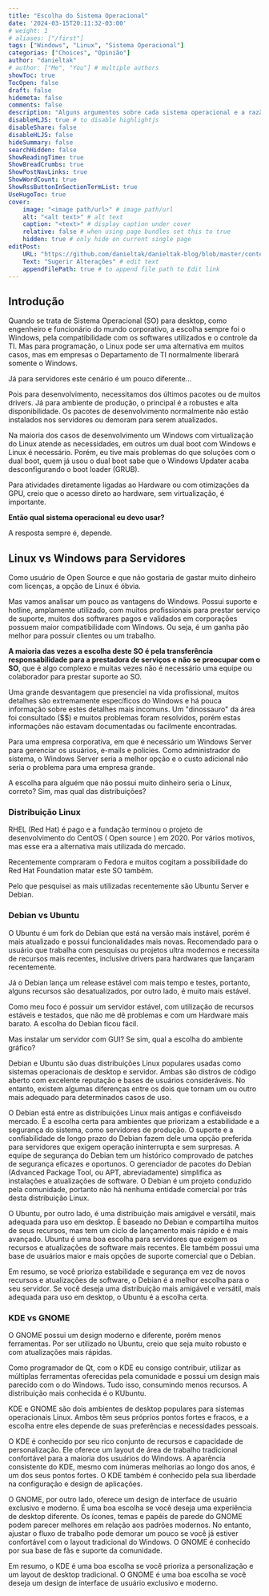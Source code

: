 ```yaml
---
title: "Escolha do Sistema Operacional"
date: '2024-03-15T20:11:32-03:00'
# weight: 1
# aliases: ["/first"]
tags: ["Windows", "Linux", "Sistema Operacional"]
categorias: ["Choices", "Opinião"]
author: "danieltak"
# author: ["Me", "You"] # multiple authors
showToc: true
TocOpen: false
draft: false
hidemeta: false
comments: false
description: "Alguns argumentos sobre cada sistema operacional e a razão de eu escolher este sistema."
disableHLJS: true # to disable highlightjs
disableShare: false
disableHLJS: false
hideSummary: false
searchHidden: false
ShowReadingTime: true
ShowBreadCrumbs: true
ShowPostNavLinks: true
ShowWordCount: true
ShowRssButtonInSectionTermList: true
UseHugoToc: true
cover:
    image: "<image path/url>" # image path/url
    alt: "<alt text>" # alt text
    caption: "<text>" # display caption under cover
    relative: false # when using page bundles set this to true
    hidden: true # only hide on current single page
editPost:
    URL: "https://github.com/danieltak/danieltak-blog/blob/master/content"
    Text: "Sugerir Alterações" # edit text
    appendFilePath: true # to append file path to Edit link
---
```


## Introdução

Quando se trata de Sistema Operacional (SO) para desktop, como engenheiro e funcionário do mundo corporativo, a escolha sempre foi o Windows, pela compatibilidade com os softwares utilizados e o controle da TI. Mas para programação, o Linux pode ser uma alternativa em muitos casos, mas em empresas o Departamento de TI normalmente liberará somente o Windows.

Já para servidores este cenário é um pouco diferente...

Pois para desenvolvimento, necessitamos dos últimos pacotes ou de muitos drivers. Já para ambiente de produção, o principal é a robustes e alta disponibilidade. Os pacotes de desenvolvimento normalmente não estão instalados nos servidores ou demoram para serem atualizados.

Na maioria dos casos de desenvolvimento um Windows com virtualização do Linux atende as necessidades, em outros um dual boot com Windows e Linux é necessário. Porém, eu tive mais problemas do que soluções com o dual boot, quem já usou o dual boot sabe que o Windows Updater acaba desconfigurando o boot loader (GRUB).

Para atividades diretamente ligadas ao Hardware ou com otimizações da GPU, creio que o acesso direto ao hardware, sem virtualização, é importante.

**Então qual sistema operacional eu devo usar?**

A resposta sempre é, depende.

## Linux vs Windows para Servidores

Como usuário de Open Source e que não gostaria de gastar muito dinheiro com licenças, a opção de Linux é óbvia.

Mas vamos analisar um pouco as vantagens do Windows. Possui suporte e hotline, amplamente utilizado, com muitos profissionais para prestar serviço de suporte, muitos dos softwares pagos e validados em corporações possuem maior compatibilidade com Windows. Ou seja, é um ganha pão melhor para possuir clientes ou um trabalho. 

**A maioria das vezes a escolha deste SO é pela transferência responsabilidade para a prestadora de serviços e não se preocupar com o SO**, que é algo complexo e muitas vezes não é necessário uma equipe ou colaborador para prestar suporte ao SO.

Uma grande desvantagem que presenciei na vida profissional, muitos detalhes são extremamente específicos do Windows e há pouca informação sobre estes detalhes mais incomuns. Um "dinossauro" da área foi consultado ($$) e muitos problemas foram resolvidos, porém estas informações não estavam documentadas ou facilmente encontradas.

Para uma empresa corporativa, em que é necessário um Windows Server para gerenciar os usuários, e-mails e policies. Como administrador do sistema, o Windows Server seria a melhor opção e o custo adicional não seria o problema para uma empresa grande.

A escolha para alguém que não possui muito dinheiro seria o Linux, correto? Sim, mas qual das distribuições?

### Distribuição Linux

RHEL (Red Hat) é pago e a fundação terminou o projeto de desenvolvimento do CentOS ( Open source ) em 2020. Por vários motivos, mas esse era a alternativa mais utilizada do mercado. 

Recentemente compraram o Fedora e muitos cogitam a possibilidade do Red Hat Foundation matar este SO também.

Pelo que pesquisei as mais utilizadas recentemente são Ubuntu Server e Debian.

### Debian vs Ubuntu

O Ubuntu é um fork do Debian que está na versão mais instável, porém é mais atualizado e possui funcionalidades mais novas. Recomendado para o usuário que trabalha com pesquisas ou projetos ultra modernos e necessita de recursos mais recentes, inclusive drivers para hardwares que lançaram recentemente.

Já o Debian lança um release estável com mais tempo e testes, portanto, alguns recursos são desatualizados, por outro lado, é muito mais estável.

Como meu foco é possuir um servidor estável, com utilização de recursos estáveis e testados, que não me dê problemas e com um Hardware mais barato. A escolha do Debian ficou fácil.

Mas instalar um servidor com GUI? Se sim, qual a escolha do ambiente gráfico?

Debian e Ubuntu são duas distribuições Linux populares usadas como sistemas operacionais de desktop e servidor. Ambas são distros de código aberto com excelente reputação e bases de usuários consideráveis. No entanto, existem algumas diferenças entre os dois que tornam um ou outro mais adequado para determinados casos de uso.

O Debian está entre as distribuições Linux mais antigas e confiáveis ​​do mercado. É a escolha certa para ambientes que priorizam a estabilidade e a segurança do sistema, como servidores de produção. O suporte e a confiabilidade de longo prazo do Debian fazem dele uma opção preferida para servidores que exigem operação ininterrupta e sem surpresas. A equipe de segurança do Debian tem um histórico comprovado de patches de segurança eficazes e oportunos. O gerenciador de pacotes do Debian (Advanced Package Tool, ou APT, abreviadamente) simplifica as instalações e atualizações de software. O Debian é um projeto conduzido pela comunidade, portanto não há nenhuma entidade comercial por trás desta distribuição Linux.

O Ubuntu, por outro lado, é uma distribuição mais amigável e versátil, mais adequada para uso em desktop. É baseado no Debian e compartilha muitos de seus recursos, mas tem um ciclo de lançamento mais rápido e é mais avançado. Ubuntu é uma boa escolha para servidores que exigem os recursos e atualizações de software mais recentes. Ele também possui uma base de usuários maior e mais opções de suporte comercial que o Debian.

Em resumo, se você prioriza estabilidade e segurança em vez de novos recursos e atualizações de software, o Debian é a melhor escolha para o seu servidor. Se você deseja uma distribuição mais amigável e versátil, mais adequada para uso em desktop, o Ubuntu é a escolha certa.

### KDE vs GNOME

O GNOME possui um design moderno e diferente, porém menos ferramentas. Por ser utilizado no Ubuntu, creio que seja muito robusto e com atualizações mais rápidas.

Como programador de Qt, com o KDE eu consigo contribuir, utilizar as múltiplas ferramentas oferecidas pela comunidade e possui um design mais parecido com o do Windows. Tudo isso, consumindo menos recursos. A distribuição mais conhecida é o KUbuntu.

KDE e GNOME são dois ambientes de desktop populares para sistemas operacionais Linux. Ambos têm seus próprios pontos fortes e fracos, e a escolha entre eles depende de suas preferências e necessidades pessoais.

O KDE é conhecido por seu rico conjunto de recursos e capacidade de personalização. Ele oferece um layout de área de trabalho tradicional confortável para a maioria dos usuários do Windows. A aparência consistente do KDE, mesmo com inúmeras melhorias ao longo dos anos, é um dos seus pontos fortes. O KDE também é conhecido pela sua liberdade na configuração e design de aplicações.

O GNOME, por outro lado, oferece um design de interface de usuário exclusivo e moderno. É uma boa escolha se você deseja uma experiência de desktop diferente. Os ícones, temas e papéis de parede do GNOME podem parecer melhores em relação aos padrões modernos. No entanto, ajustar o fluxo de trabalho pode demorar um pouco se você já estiver confortável com o layout tradicional do Windows. O GNOME é conhecido por sua base de fãs e suporte da comunidade.

Em resumo, o KDE é uma boa escolha se você prioriza a personalização e um layout de desktop tradicional. O GNOME é uma boa escolha se você deseja um design de interface de usuário exclusivo e moderno.